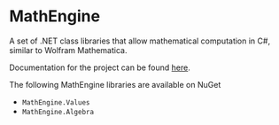 # MathEngine

A set of .NET class libraries that allow mathematical computation in C#, similar to  Wolfram Mathematica.

Documentation for the project can be found [here](https://mathengine.readthedocs.io/).

The following MathEngine libraries are available on NuGet
- `MathEngine.Values`
- `MathEngine.Algebra`